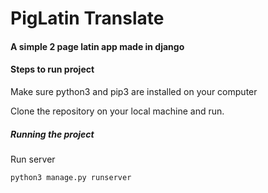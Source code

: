 # PigLatin Translate #

#### A simple 2 page latin app made in django ####


#### Steps to run project ####

Make sure python3 and pip3 are installed on your computer

Clone the repository on your local machine and run.

##### Running the project

Run server

```bash
python3 manage.py runserver
```
